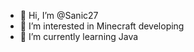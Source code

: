 - 👋 Hi, I’m @Sanic27
- 👀 I’m interested in Minecraft developing
- 🌱 I’m currently learning Java

<!---
Sanic27/Sanic27 is a ✨ special ✨ repository because its `README.md` (this file) appears on your GitHub profile.
You can click the Preview link to take a look at your changes.
--->

